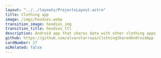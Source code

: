 ```yaml
---
layout: "../../layouts/ProjectsLayout.astro"
title: Clothing app
image: /imgs/hoodies.webp
transition_image: hoodies_img
transition_title: hoodies_ttl
description: Android app that shares data with other clothing apps 
github: https://github.com/alvarolarraya/ClothingSharedAndroidApp
cardNumber: 27
aiRelated: false
---
```

